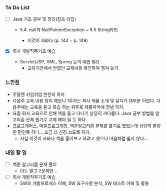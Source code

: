 ### To Do List

- [ ] Java 기초 공부 및 정리(참조 타입)
  - 5.4. null과 NullPointerException ~ 5.5 String타입
    
    - 이것이 자바다 (p. 144 ~ p. 149)
    
      
  
- [x] 회사 개발직무기초 예습

  - Servlet/JSP, XML, Spring 등의 예습 필요
    - 교육기관에서 받았던 교재내용 확인하여 챙겨 놓기

### 느낀점

- 주말엔 쉬엄쉬엄 천천히 하자
- 다음주 교육 내용 정리 해보니 1주차는 회사 제품 소개 및 설치가 대부분 이었다. 다음주에는 교육을 듣고 복습 하는 위주로 제품파악에 전념 하자.
- 요즘 회사 교육으로 인해 책을 들고 다니기 상당히 까다롭다. Java 공부 방법을 알고리즘 문제 풀기로 교체 해야 될 듯 하다.
- 프로그래머스, 매일프로그래밍, 백준알고리즘 문제를 풀기로 했었는데 상당히 불량한 편인듯 하다... 조금 더 신경 쓰도록 하자.
  - 사실 이것이 자바다 책을 훑어보고 하려고 했으나 마음처럼 쉽지 않다...



### 내일 할 일

- [ ] 백준 알고리즘 문제 풀이
  - 더도 말고 2문제만...
- [ ] 회사 개발직무기초 예습
  - SW와 개발프로세스 이해, SW 요구사항 분석, SW 테스트 이해 및 활용
